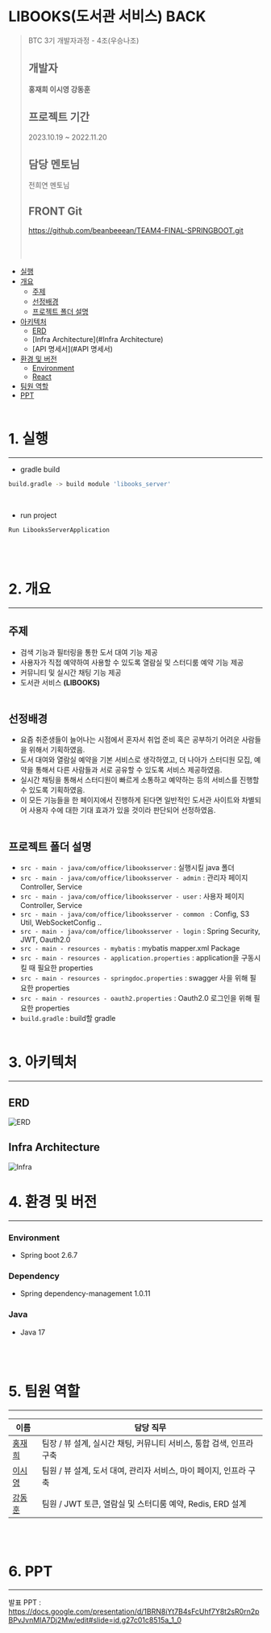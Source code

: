 # LIBOOKS(도서관 서비스) BACK

> BTC 3기 개발자과정 - 4조(우승나조)
>
> ## 개발자
>
> **홍재희 이시영 강동훈**
>
> ## 프로젝트 기간
>
> 2023.10.19 ~ 2022.11.20
>
> ## 담당 멘토님
>
> 전희연 멘토님
>
> ## FRONT Git
>
> https://github.com/beanbeeean/TEAM4-FINAL-SPRINGBOOT.git
>
> <br/> <br/>

- [실행](#1-실행)
- [개요](#2-개요)
  - [주제](#주제)
  - [선정배경](#선정배경)
  - [프로젝트 폴더 설명](#프로젝트-폴더-설명)
- [아키텍처](#3-아키텍처)
  - [ERD](#ERD)
  - [Infra Architecture](#Infra Architecture)
  - [API 명세서](#API 명세서)
- [환경 및 버전](#4-환경-및-버전)
  - [Environment](#environment)
  - [React](#react)
- [팀원 역할](#5.팀원-역할)
- [PPT](#6-ppt)
  <br/>
  <br/>

# 1. 실행

---

-   gradle build

```bash
build.gradle -> build module 'libooks_server'
```

<br/>

- run project

```bash
Run LibooksServerApplication 
```

<br/>

<br/>

# 2. 개요

---

## 주제

- 검색 기능과 필터링을 통한 도서 대여 기능 제공
- 사용자가 직접 예약하여 사용할 수 있도록 열람실 및 스터디룸 예약 기능 제공
- 커뮤니티 및 실시간 채팅 기능 제공
- 도서관 서비스 **(LIBOOKS)**
  <br/>
  <br/>

## 선정배경

- 요즘 취준생들이 늘어나는 시점에서 혼자서 취업 준비 혹은 공부하기 어려운 사람들을 위해서 기획하였음.
- 도서 대여와 열람실 예약을 기본 서비스로 생각하였고, 더 나아가 스터디원 모집, 예약을 통해서 다른 사람들과 서로 공유할 수 있도록 서비스 제공하였음.
- 실시간 채팅을 통해서 스터디원이 빠르게 소통하고 예약하는 등의 서비스를 진행할 수 있도록 기획하였음.
- 이 모든 기능들을 한 페이지에서 진행하게 된다면 일반적인 도서관 사이트와 차별되어 사용자 수에 대한 기대 효과가 있을 것이라 판단되어 선정하였음.
  <br/>
  <br/>

## 프로젝트 폴더 설명

-   `src - main - java/com/office/libooksserver` : 실행시킬 java 폴더
-   `src - main - java/com/office/libooksserver - admin` : 관리자 페이지 Controller, Service
-   `src - main - java/com/office/libooksserver - user` : 사용자 페이지 Controller, Service
-   `src - main - java/com/office/libooksserver - common ` : Config, S3 Util, WebSocketConfig .. 
-   `src - main - java/com/office/libooksserver - login` : Spring Security, JWT, Oauth2.0
-   `src - main - resources - mybatis` : mybatis mapper.xml Package
-   `src - main - resources - application.properties` : application을 구동시킬 때 필요한 properties
-   `src - main - resources - springdoc.properties` : swagger 사을 위해 필요한 properties
-   `src - main - resources - oauth2.properties` : Oauth2.0 로그인을 위해 필요한 properties
-   `build.gradle` : build할 gradle
    <br/>
    <br/>

# 3. 아키텍처

---

## ERD

![ERD](https://github.com/beanbeeean/TEAM4-FINAL-REACT/assets/93970771/1cb24627-de26-4393-bf0e-195d939f77eb)

## Infra Architecture

![Infra](https://github.com/beanbeeean/TEAM4-FINAL-REACT/assets/93970771/cdd28b62-a4d9-4096-ac3f-5b9733b7d24b)

# 4. 환경 및 버전

---

### Environment

-   Spring boot 2.6.7

### Dependency

-   Spring dependency-management 1.0.11

### Java

-   Java 17

<br/>
<br/>

# 5. 팀원 역할

---

| 이름                                     | 담당 직무                                                            |
| ---------------------------------------- | -------------------------------------------------------------------- |
| [홍재희](https://github.com/beanbeeean)  | 팀장 / 뷰 설계, 실시간 채팅, 커뮤니티 서비스, 통합 검색, 인프라 구축 |
| [이시영](https://github.com/siyeong1013) | 팀원 / 뷰 설계, 도서 대여, 관리자 서비스, 마이 페이지, 인프라 구축   |
| [강동훈](https://github.com/gilgan9852)  | 팀원 / JWT 토큰, 열람실 및 스터디룸 예약, Redis, ERD 설계            |

<br/>
<br/>

# 6. PPT

---

발표 PPT : https://docs.google.com/presentation/d/1BRN8iYt7B4sFcUhf7Y8t2sR0rn2pBPvJvnMIA7Dj2Mw/edit#slide=id.g27c01c8515a_1_0
